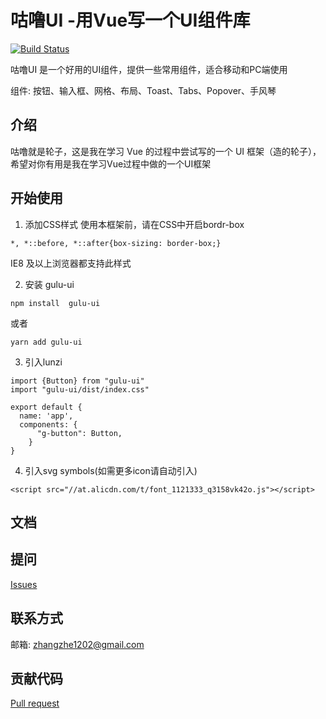 # 咕噜UI -用Vue写一个UI组件库
[![Build Status](https://travis-ci.org/mamba1202/lunzi.svg?branch=master)](https://travis-ci.org/mamba1202/lunzi)


咕噜UI 是一个好用的UI组件，提供一些常用组件，适合移动和PC端使用


组件: 按钮、输入框、网格、布局、Toast、Tabs、Popover、手风琴
## 介绍
咕噜就是轮子，这是我在学习 Vue 的过程中尝试写的一个 UI 框架（造的轮子），希望对你有用是我在学习Vue过程中做的一个UI框架

## 开始使用
1. 添加CSS样式
  使用本框架前，请在CSS中开启bordr-box

  ```
  *, *::before, *::after{box-sizing: border-box;}
  ```
  IE8 及以上浏览器都支持此样式

2. 安装 gulu-ui
  ```
  npm install  gulu-ui
  ```
  或者
  ```
  yarn add gulu-ui
  ```
3. 引入lunzi
  ```
  import {Button} from "gulu-ui"
  import "gulu-ui/dist/index.css"

  export default {
    name: 'app',
    components: {
        "g-button": Button,
      }
  }
  ```
4. 引入svg symbols(如需更多icon请自动引入)
  ```
  <script src="//at.alicdn.com/t/font_1121333_q3158vk42o.js"></script>
  ```

## 文档

## 提问
[Issues](https://github.com/mamba1202/gulu-ui/issues)
## 联系方式
邮箱: zhangzhe1202@gmail.com

## 贡献代码
[Pull request](https://github.com/mamba1202/gulu-ui/pulls)

